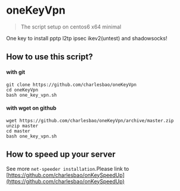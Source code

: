 # oneKeyVpn
> The script setup on centos6 x64 minimal

One key to install pptp l2tp ipsec ikev2(untest) and shadowsocks!

## How to use this script?
#### with git
	git clone https://github.com/charlesbao/oneKeyVpn
	cd oneKeyVpn
	bash one_key_vpn.sh
#### with wget on github
	wget https://github.com/charlesbao/oneKeyVpn/archive/master.zip
	unzip master
	cd master
	bash one_key_vpn.sh

## How to speed up your server
See more `net-speeder installation`.Please link to
[https://github.com/charlesbao/onKeySpeedUp](https://github.com/charlesbao/onKeySpeedUp)
